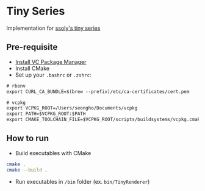 # Tiny Series

Implementation for [ssoly's tiny series](https://github.com/ssloy)

## Pre-requisite

- [Install VC Package Manager](https://learn.microsoft.com/vcpkg/get_started/get-started)
- Install CMake
- Set up your `.bashrc` or `.zshrc`:

```txt
# rbenv
export CURL_CA_BUNDLE=$(brew --prefix)/etc/ca-certificates/cert.pem

# vcpkg
export VCPKG_ROOT=/Users/seongho/Documents/vcpkg
export PATH=$VCPKG_ROOT:$PATH
export CMAKE_TOOLCHAIN_FILE=$VCPKG_ROOT/scripts/buildsystems/vcpkg.cmake
```

## How to run

- Build executables with CMake

```zsh
cmake .
cmake --build .
```

- Run executables in `/bin` folder (ex. `bin/TinyRenderer`)
